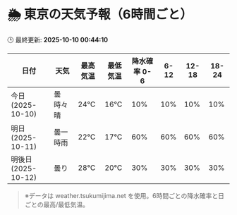 # 🌦️ 東京の天気予報（6時間ごと）

🕒 最終更新: **2025-10-10 00:44:10**

| 日付 | 天気 | 最高気温 | 最低気温 | 降水確率 0-6 | 6-12 | 12-18 | 18-24 |
|------|------|----------|----------|------------|------|------|------|
| 今日 (2025-10-10) | 曇時々晴 | 24℃ | 16℃ | 10% | 10% | 10% | 10% |
| 明日 (2025-10-11) | 曇一時雨 | 22℃ | 17℃ | 60% | 60% | 60% | 60% |
| 明後日 (2025-10-12) | 曇り | 28℃ | 20℃ | 30% | 30% | 30% | 30% |

> ※データは weather.tsukumijima.net を使用。6時間ごとの降水確率と日ごとの最高/最低気温。